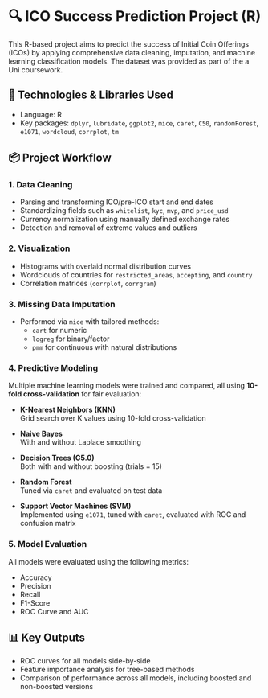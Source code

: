 # 🔍 ICO Success Prediction Project (R)

This R-based project aims to predict the success of Initial Coin Offerings (ICOs) by applying comprehensive data cleaning, imputation, and machine learning classification models. The dataset was provided as part of the a Uni coursework.

## 🧠 Technologies & Libraries Used

- Language: R
- Key packages: `dplyr`, `lubridate`, `ggplot2`, `mice`, `caret`, `C50`, `randomForest`, `e1071`, `wordcloud`, `corrplot`, `tm`

## 📦 Project Workflow

### 1. Data Cleaning
- Parsing and transforming ICO/pre-ICO start and end dates
- Standardizing fields such as `whitelist`, `kyc`, `mvp`, and `price_usd`
- Currency normalization using manually defined exchange rates
- Detection and removal of extreme values and outliers

### 2. Visualization
- Histograms with overlaid normal distribution curves
- Wordclouds of countries for `restricted_areas`, `accepting`, and `country`
- Correlation matrices (`corrplot`, `corrgram`)

### 3. Missing Data Imputation
- Performed via `mice` with tailored methods:
  - `cart` for numeric
  - `logreg` for binary/factor
  - `pmm` for continuous with natural distributions

### 4. Predictive Modeling
Multiple machine learning models were trained and compared, all using **10-fold cross-validation** for fair evaluation:

- **K-Nearest Neighbors (KNN)**  
  Grid search over K values using 10-fold cross-validation

- **Naive Bayes**  
  With and without Laplace smoothing

- **Decision Trees (C5.0)**  
  Both with and without boosting (trials = 15)

- **Random Forest**  
  Tuned via `caret` and evaluated on test data

- **Support Vector Machines (SVM)**  
  Implemented using `e1071`, tuned with `caret`, evaluated with ROC and confusion matrix

### 5. Model Evaluation
All models were evaluated using the following metrics:

- Accuracy
- Precision
- Recall
- F1-Score
- ROC Curve and AUC

## 📊 Key Outputs
- ROC curves for all models side-by-side
- Feature importance analysis for tree-based methods
- Comparison of performance across all models, including boosted and non-boosted versions
